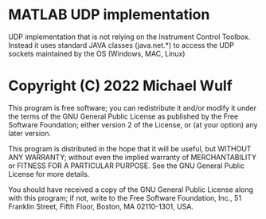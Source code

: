 # MATLAB UDP implementation
UDP implementation that is not relying on the Instrument Control Toolbox. 
Instead it uses standard JAVA classes (java.net.*) to access the UDP sockets 
maintained by the OS (Windows, MAC, Linux)

# Copyright (C) 2022 Michael Wulf

This program is free software; you can redistribute it and/or
modify it under the terms of the GNU General Public License
as published by the Free Software Foundation; either version 2
of the License, or (at your option) any later version.

This program is distributed in the hope that it will be useful,
but WITHOUT ANY WARRANTY; without even the implied warranty of
MERCHANTABILITY or FITNESS FOR A PARTICULAR PURPOSE.  See the
GNU General Public License for more details.

You should have received a copy of the GNU General Public License
along with this program; if not, write to the Free Software
Foundation, Inc., 51 Franklin Street, Fifth Floor, Boston,
MA  02110-1301, USA.